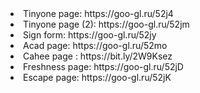 
<li> Tinyone page: https://goo-gl.ru/52j4
<li> Tinyone page (2): https://goo-gl.ru/52jm   
<li> Sign form: https://goo-gl.ru/52jy  
<li> Acad page: https://goo-gl.ru/52mo   
<li> Cahee page : https://bit.ly/2W9Ksez
<li> Freshness page: https://goo-gl.ru/52jD  
<li> Escape page: https://goo-gl.ru/52jK   
